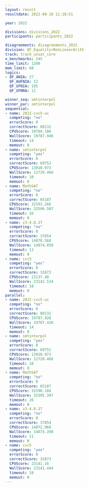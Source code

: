 ```yaml
---
layout: result
resultdate: 2022-08-10 11:18:51

year: 2022

divisions: divisions_2022
participants: participants_2022

disagreements: disagreements_2022
division: QF_Equality+NonLinearArith
track: track_unsat_core
n_benchmarks: 245
time_limit: 1200
mem_limit: 60
logics:
- QF_ANIA: 27
  QF_AUFNIA: 12
  QF_UFNIA: 195
  QF_UFNRA: 11

winner_seq: smtinterpol
winner_par: smtinterpol
sequential:
- name: 2021-cvc5-uc
  competing: "no"
  errorScore: 0
  correctScore: 80132
  CPUScore: 19784.106
  WallScore: 19787.946
  timeout: 14
  memout: 0
- name: smtinterpol
  competing: "yes"
  errorScore: 0
  correctScore: 69752
  CPUScore: 13010.973
  WallScore: 12720.466
  timeout: 10
  memout: 0
- name: MathSAT
  competing: "no"
  errorScore: 0
  correctScore: 65187
  CPUScore: 32593.266
  WallScore: 32596.507
  timeout: 26
  memout: 0
- name: z3-4.8.17
  competing: "no"
  errorScore: 0
  correctScore: 37854
  CPUScore: 14870.568
  WallScore: 14874.858
  timeout: 11
  memout: 0
- name: cvc5
  competing: "yes"
  errorScore: 0
  correctScore: 32873
  CPUScore: 23137.48
  WallScore: 23142.534
  timeout: 18
  memout: 0
parallel:
- name: 2021-cvc5-uc
  competing: "no"
  errorScore: 0
  correctScore: 80132
  CPUScore: 19787.926
  WallScore: 19787.426
  timeout: 14
  memout: 0
- name: smtinterpol
  competing: "yes"
  errorScore: 0
  correctScore: 69752
  CPUScore: 13010.973
  WallScore: 12720.466
  timeout: 10
  memout: 0
- name: MathSAT
  competing: "no"
  errorScore: 0
  correctScore: 65187
  CPUScore: 32596.166
  WallScore: 32595.397
  timeout: 26
  memout: 0
- name: z3-4.8.17
  competing: "no"
  errorScore: 0
  correctScore: 37854
  CPUScore: 14872.968
  WallScore: 14874.398
  timeout: 11
  memout: 0
- name: cvc5
  competing: "yes"
  errorScore: 0
  correctScore: 32873
  CPUScore: 23141.16
  WallScore: 23141.444
  timeout: 18
  memout: 0
---
```

